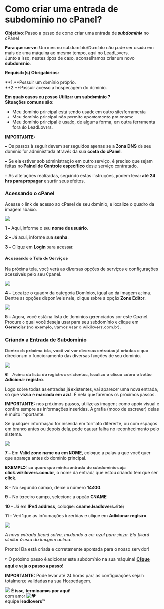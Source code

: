 # Como criar uma entrada de subdomínio no cPanel?

**Objetivo:** Passo a passo de como criar uma entrada de _**subdomínio**_ no cPanel

**Para que serve:** Um mesmo subdomínio/Domínio não pode ser usado em mais de uma máquina ao mesmo tempo, aqui no LeadLovers.\
Junto a isso, nestes tipos de caso, aconselhamos criar um novo **subdomínio**.

**Requisito(s) Obrigatórios:**&#x20;

**1.**Possuir um domínio próprio.\
**2.**Possuir acesso a hospedagem do domínio.

**Em quais casos eu posso Utilizar um subdominio ?**\
**Situações comuns são:**

* Meu domínio principal está sendo usado em outro site/ferramenta
* Meu domínio principal não permite apontamento por cname
* Meu domínio principal é usado, de alguma forma, em outra ferramenta fora do LeadLovers.

**IMPORTANTE:**

**–** Os passos à seguir devem ser seguidos apenas se a **Zona DNS** de seu domínio for administrada através da sua **conta do cPanel**.

**–** Se ela estiver sob administração em outro serviço, é preciso que sejam feitas no **Painel de Controle específico** deste serviço contratado.

**–** As alterações realizadas, seguindo estas instruções, podem levar **até 24 hrs para propagar** e surtir seus efeitos.

### **Acessando o cPanel**

Acesse o link de acesso ao cPanel de seu domínio, e localize o quadro da imagem abaixo.

[![](https://legado.leadlovers.site/wp-content/uploads/2020/09/t1-56.png)](https://legado.leadlovers.site/wp-content/uploads/2020/09/t1-56.png)

**1 –** Aqui, informe o seu **nome de usuário**.

**2 –** Já aqui, informe sua **senha**.

**3 –** Clique em **Login** para acessar.

#### **Acessando o Tela de Serviços**

Na próxima tela, você verá as diversas opções de serviços e configurações acessíveis pelo seu Cpanel.

[![](https://legado.leadlovers.site/wp-content/uploads/2020/09/2020-08-03\_16-56-49.png)](https://legado.leadlovers.site/wp-content/uploads/2020/09/2020-08-03\_16-56-49.png)

**4 –** Localize o quadro da categoria Domínios, igual ao da imagem acima. Dentre as opções disponíveis nele, clique sobre a opção **Zone Editor**.

[![](https://legado.leadlovers.site/wp-content/uploads/2020/09/t1-58.png)](https://legado.leadlovers.site/wp-content/uploads/2020/09/t1-58.png)

**5 –** Agora, você está na lista de domínios gerenciados por este Cpanel. Procure o qual você deseja usar para seu subdomínio e clique em **Gerenciar** (no exemplo, vamos usar o wikilovers.com.br).

### **Criando a Entrada de Subdomínio**

Dentro da próxima tela, você vai ver diversas entradas já criadas e que direcionam o funcionamento das diversas funções de seu domínio.

[![](https://legado.leadlovers.site/wp-content/uploads/2020/09/t1-59.png)](https://legado.leadlovers.site/wp-content/uploads/2020/09/t1-59.png)

**6 –** Acima da lista de registros existentes, localize e clique sobre o botão **Adicionar registro**.

Logo sobre todas as entradas já existentes, vai aparecer uma nova entrada, só que **vazia** e **marcada em azul**. É nela que faremos os próximos passos.

**IMPORTANTE:** nos próximos passos, utilize as imagens como apoio visual e confira sempre as informações inseridas. A grafia (modo de escrever) delas é muito importante.

Se qualquer informação for inserida em formato diferente, ou com espaços em branco antes ou depois dela, pode causar falha no reconhecimento pelo sistema.

[![](https://legado.leadlovers.site/wp-content/uploads/2020/09/2020-08-03\_17-00-56.png)](https://legado.leadlovers.site/wp-content/uploads/2020/09/2020-08-03\_17-00-56.png)

**7 –** Em **Valid zone name ou em NOME**, coloque a palavra que você quer que apareça antes do domínio principal.

**EXEMPLO:** se quero que minha entrada de subdomínio seja **click.wikilovers.com.br**, o nome da entrada que estou criando tem que ser **click**.

**8 –** No segundo campo, deixe o número **14400**.

**9 –** No terceiro campo, selecione a opção **CNAME**

**10 –** Já em **IPv4 address**, coloque: **cname.leadlovers.site**\


**11 –** Verifique as informações inseridas e clique em **Adicionar registro**.

[![](https://legado.leadlovers.site/wp-content/uploads/2020/09/2020-08-03\_17-04-44.png)](https://legado.leadlovers.site/wp-content/uploads/2020/09/2020-08-03\_17-04-44.png)

_A nova entrada ficará salva, mudando a cor azul para cinza. Ela ficará similar à esta da imagem acima._

Pronto! Ela está criada e corretamente apontada para o nosso servidor!

◽ O próximo passo é adicionar este subdomínio na sua máquina! [**Clique aqui e veja o passo a passo**!](https://suporte.love/como-cadastrar-dominio-maquina/)

**IMPORTANTE:** Pode levar até 24 horas para as configurações sejam totalmente validadas na sua Hospedagem.

![](https://legado.leadlovers.site/wp-content/uploads/2020/09/1f3c1.svg) **É isso, terminamos por aqui!**\
com amor ![❤](https://legado.leadlovers.site/wp-content/uploads/2020/09/2764.svg)\
equipe **leadlovers™**
